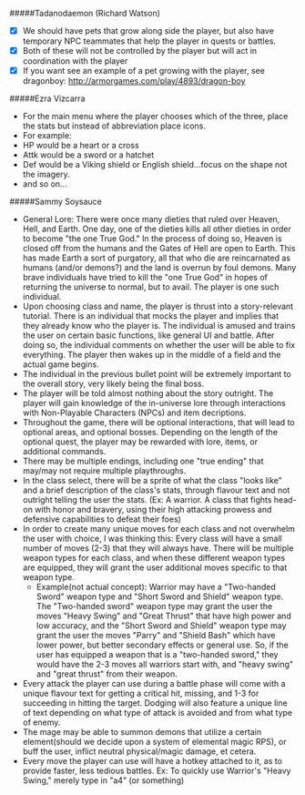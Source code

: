 #####Tadanodaemon (Richard Watson)
- [x] We should have pets that grow along side the player, but also have temporary NPC teammates that help the player in quests or battles.
- [x] Both of these will not be controlled by the player but will act in coordination with the player
- [x] If you want see an example of a pet growing with the player, see dragonboy: http://armorgames.com/play/4893/dragon-boy

#####Ezra Vizcarra
- For the main menu where the player chooses which of the three, place the stats but instead of abbreviation place icons. 
- For example:
- HP would be a heart or a cross
- Attk would be a sword or a hatchet
- Def would be a Viking shield or English shield...focus on the shape not the imagery.
- and so on...

#####Sammy Soysauce
- General Lore: There were once many dieties that ruled over Heaven, Hell, and Earth. One day, one of the dieties kills all other dieties in order to become "the one True God." In the process of doing so, Heaven is closed off from the humans and the Gates of Hell are open to Earth. This has made Earth a sort of purgatory, all that who die are reincarnated as humans (and/or demons?) and the land is overrun by foul demons. Many brave individuals have tried to kill the "one True God" in hopes of returning the universe to normal, but to avail. The player is one such individual. 
- Upon choosing class and name, the player is thrust into a story-relevant tutorial. There is an individual that mocks the player and implies that they already know who the player is. The individual is amused and trains the user on certain basic functions, like general UI and battle. After doing so, the individual comments on whether the user will be able to fix everything. The player then wakes up in the middle of a field and the actual game begins.
- The individual in the previous bullet point will be extremely important to the overall story, very likely being the final boss.
- The player will be told almost nothing about the story outright. The player will gain knowledge of the in-universe lore through interactions with Non-Playable Characters (NPCs) and item decriptions.
- Throughout the game, there will be optional interactions, that will lead to optional areas, and optional bosses. Depending on the length of the optional quest, the player may be rewarded with lore, items, or additional commands.
- There may be multiple endings, including one "true ending" that may/may not require multiple playthroughs.
- In the class select, there will be a sprite of what the class "looks like" and a brief description of the class's stats, through flavour text and not outright telling the user the stats. (Ex: A warrior. A class that fights head-on with honor and bravery, using their high attacking prowess and defensive capabilities to defeat their foes)
- In order to create many unique moves for each class and not overwhelm the user with choice, I was thinking this: Every class will have a small number of moves (2-3) that they will always have. There will be multiple weapon types for each class, and when these different weapon types are equipped, they will grant the user additional moves specific to that weapon type. 
  - Example(not actual concept): Warrior may have a "Two-handed Sword" weapon type and "Short Sword and Shield" weapon type. The         "Two-handed sword" weapon type may grant the user the moves "Heavy Swing" and "Great Thrust" that have high power and low accuracy,   and the "Short Sword and Shield" weapon type may grant the user the moves "Parry" and "Shield Bash" which have lower power, but       better secondary effects or general use. So, if the user has equipped a weapon that is a "two-handed sword," they would have the 2-3   moves all warriors start with, and "heavy swing" and "great thrust" from their weapon.
- Every attack the player can use during a battle phase will come with a unique flavour text for getting a critical hit, missing, and 1-3 for succeeding in hitting the target. Dodging will also feature a unique line of text depending on what type of attack is avoided and from what type of enemy.
- The mage may be able to summon demons that utilize a certain element(should we decide upon a system of elemental magic RPS), or buff the user, inflict neutral physical/magic damage, et cetera.
- Every move the player can use will have a hotkey attached to it, as to provide faster, less tedious battles. Ex: To quickly use Warrior's "Heavy Swing," merely type in "a4" (or something)
